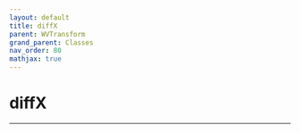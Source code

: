 ```yaml
---
layout: default
title: diffX
parent: WVTransform
grand_parent: Classes
nav_order: 80
mathjax: true
---
```


#  diffX




---

